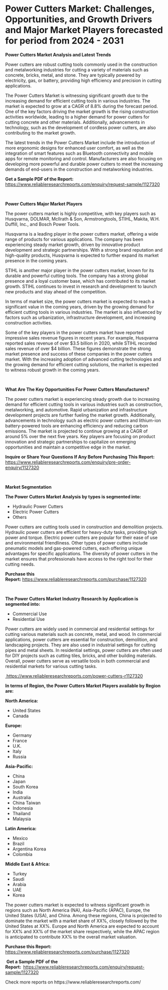 <p><h1>Power Cutters Market: Challenges, Opportunities, and Growth Drivers and Major Market Players forecasted for period from 2024 - 2031</h1></p><p><strong>Power Cutters Market Analysis and Latest Trends</strong></p>
<p><p>Power cutters are robust cutting tools commonly used in the construction and metalworking industries for cutting a variety of materials such as concrete, bricks, metal, and stone. They are typically powered by electricity, gas, or battery, providing high efficiency and precision in cutting applications.</p><p>The Power Cutters Market is witnessing significant growth due to the increasing demand for efficient cutting tools in various industries. The market is expected to grow at a CAGR of 8.8% during the forecast period. One of the key factors driving the market growth is the rising construction activities worldwide, leading to a higher demand for power cutters for cutting concrete and other materials. Additionally, advancements in technology, such as the development of cordless power cutters, are also contributing to the market growth.</p><p>The latest trends in the Power Cutters Market include the introduction of more ergonomic designs for enhanced user comfort, as well as the integration of smart features such as Bluetooth connectivity and mobile apps for remote monitoring and control. Manufacturers are also focusing on developing more powerful and durable power cutters to meet the increasing demands of end-users in the construction and metalworking industries.</p></p>
<p><strong>Get a Sample PDF of the Report:&nbsp;</strong> <a href="https://www.reliableresearchreports.com/enquiry/request-sample/1127320">https://www.reliableresearchreports.com/enquiry/request-sample/1127320</a></p>
<p>&nbsp;</p>
<p><strong>Power Cutters Major Market Players</strong></p>
<p><p>The power cutters market is highly competitive, with key players such as Husqvarna, DOLMAR, McIlrath & Son, Armstrongtools, STIHL, Makita, W.H. Duffill, Inc., and Bosch Power Tools.</p><p>Husqvarna is a leading player in the power cutters market, offering a wide range of products for various applications. The company has been experiencing steady market growth, driven by innovative product development and strategic partnerships. With a strong brand reputation and high-quality products, Husqvarna is expected to further expand its market presence in the coming years.</p><p>STIHL is another major player in the power cutters market, known for its durable and powerful cutting tools. The company has a strong global presence and a loyal customer base, which has contributed to its market growth. STIHL continues to invest in research and development to launch new products and stay ahead of the competition.</p><p>In terms of market size, the power cutters market is expected to reach a significant value in the coming years, driven by the growing demand for efficient cutting tools in various industries. The market is also influenced by factors such as urbanization, infrastructure development, and increasing construction activities.</p><p>Some of the key players in the power cutters market have reported impressive sales revenue figures in recent years. For example, Husqvarna reported sales revenue of over $3.5 billion in 2020, while STIHL recorded sales revenue of over $4 billion. These figures demonstrate the strong market presence and success of these companies in the power cutters market. With the increasing adoption of advanced cutting technologies and the growing demand for efficient cutting solutions, the market is expected to witness robust growth in the coming years.</p></p>
<p>&nbsp;</p>
<p><strong>What Are The Key Opportunities For Power Cutters Manufacturers?</strong></p>
<p><p>The power cutters market is experiencing steady growth due to increasing demand for efficient cutting tools in various industries such as construction, metalworking, and automotive. Rapid urbanization and infrastructure development projects are further fueling the market growth. Additionally, advancements in technology such as electric power cutters and lithium-ion battery-powered tools are enhancing efficiency and reducing carbon emissions. The market is projected to continue growing at a CAGR of around 5% over the next five years. Key players are focusing on product innovation and strategic partnerships to capitalize on emerging opportunities and maintain a competitive edge in the market.</p></p>
<p><strong>Inquire or Share Your Questions If Any Before Purchasing This Report:</strong> <a href="https://www.reliableresearchreports.com/enquiry/pre-order-enquiry/1127320">https://www.reliableresearchreports.com/enquiry/pre-order-enquiry/1127320</a></p>
<p>&nbsp;</p>
<p><strong>Market Segmentation</strong></p>
<p><strong>The Power Cutters Market Analysis by types is segmented into:</strong></p>
<p><ul><li>Hydraulic Power Cutters</li><li>Electric Power Cutters</li><li>Others</li></ul></p>
<p><p>Power cutters are cutting tools used in construction and demolition projects. Hydraulic power cutters are efficient for heavy-duty tasks, providing high power and torque. Electric power cutters are popular for their ease of use and environmental friendliness. Other types of power cutters include pneumatic models and gas-powered cutters, each offering unique advantages for specific applications. The diversity of power cutters in the market ensures that professionals have access to the right tool for their cutting needs.</p></p>
<p><strong>Purchase this Report:&nbsp;</strong><a href="https://www.reliableresearchreports.com/purchase/1127320">https://www.reliableresearchreports.com/purchase/1127320</a></p>
<p>&nbsp;</p>
<p><strong>The Power Cutters Market Industry Research by Application is segmented into:</strong></p>
<p><ul><li>Commercial Use</li><li>Residential Use</li></ul></p>
<p><p>Power cutters are widely used in commercial and residential settings for cutting various materials such as concrete, metal, and wood. In commercial applications, power cutters are essential for construction, demolition, and landscaping projects. They are also used in industrial settings for cutting pipes and metal sheets. In residential settings, power cutters are often used for DIY projects such as cutting tiles, bricks, and other building materials. Overall, power cutters serve as versatile tools in both commercial and residential markets for various cutting tasks.</p></p>
<p><a href="https://www.reliableresearchreports.com/power-cutters-r1127320">&nbsp;https://www.reliableresearchreports.com/power-cutters-r1127320</a></p>
<p><strong>In terms of Region, the Power Cutters Market Players available by Region are:</strong></p>
<p>
    <p> <strong> North America: </strong>
        <ul>
            <li>United States</li>
            <li>Canada</li>
        </ul>
        </p> 
    <p> <strong> Europe: </strong>
        <ul>
            <li>Germany</li>
            <li>France</li>
            <li>U.K.</li>
            <li>Italy</li>
            <li>Russia</li>
        </ul>
        </p> 
    <p> <strong> Asia-Pacific: </strong>
        <ul>
            <li>China</li>
            <li>Japan</li>
            <li>South Korea</li>
            <li>India</li>
            <li>Australia</li>
            <li>China Taiwan</li>
            <li>Indonesia</li>
            <li>Thailand</li>
            <li>Malaysia</li>
        </ul>
        </p> 
    <p> <strong> Latin America: </strong>
        <ul>
            <li>Mexico</li>
            <li>Brazil</li>
            <li>Argentina Korea</li>
            <li>Colombia</li>
        </ul>
        </p> 
    <p> <strong> Middle East & Africa: </strong>
        <ul>
            <li>Turkey</li>
            <li>Saudi</li>
            <li>Arabia</li>
            <li>UAE</li>
            <li>Korea</li>
        </ul>
    </p>
    </p>
<p><p>The power cutters market is expected to witness significant growth in regions such as North America (NA), Asia-Pacific (APAC), Europe, the United States (USA), and China. Among these regions, China is projected to dominate the market with a market share of XX%, closely followed by the United States at XX%. Europe and North America are expected to account for XX% and XX% of the market share respectively, while the APAC region is anticipated to contribute XX% to the overall market valuation.</p></p>
<p><strong>Purchase this Report: </strong><a href="https://www.reliableresearchreports.com/purchase/1127320">https://www.reliableresearchreports.com/purchase/1127320</a></p>
<p>&nbsp;<strong>Get a Sample PDF of the Report:&nbsp;&nbsp;</strong><a href="https://www.reliableresearchreports.com/enquiry/request-sample/1127320">https://www.reliableresearchreports.com/enquiry/request-sample/1127320</a></p>
<p><strong></strong></p>
<p>Check more reports on https://www.reliableresearchreports.com/</p>
